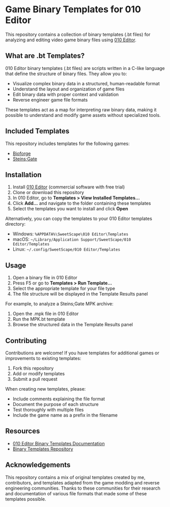 # Game Binary Templates for 010 Editor

This repository contains a collection of binary templates (.bt files) for analyzing and editing video game binary files using [010 Editor](https://www.sweetscape.com/010editor/).

## What are .bt Templates?

010 Editor binary templates (.bt files) are scripts written in a C-like language that define the structure of binary files. They allow you to:

- Visualize complex binary data in a structured, human-readable format
- Understand the layout and organization of game files
- Edit binary data with proper context and validation
- Reverse engineer game file formats

These templates act as a map for interpreting raw binary data, making it possible to understand and modify game assets without specialized tools.

## Included Templates

This repository includes templates for the following games:
- [Bioforge](Bioforge/README.md)
- [Steins;Gate](SteinsGate/README.md)

## Installation

1. Install [010 Editor](https://www.sweetscape.com/010editor/) (commercial software with free trial)
2. Clone or download this repository
3. In 010 Editor, go to **Templates > View Installed Templates...**
4. Click **Add...** and navigate to the folder containing these templates
5. Select the templates you want to install and click **Open**

Alternatively, you can copy the templates to your 010 Editor templates directory:
- Windows: `%APPDATA%\SweetScape\010 Editor\Templates`
- macOS: `~/Library/Application Support/SweetScape/010 Editor/Templates`
- Linux: `~/.config/SweetScape/010 Editor/Templates`

## Usage

1. Open a binary file in 010 Editor
2. Press F5 or go to **Templates > Run Template...**
3. Select the appropriate template for your file type
4. The file structure will be displayed in the Template Results panel

For example, to analyze a Steins;Gate MPK archive:
1. Open the .mpk file in 010 Editor
2. Run the MPK.bt template
3. Browse the structured data in the Template Results panel

## Contributing

Contributions are welcome! If you have templates for additional games or improvements to existing templates:

1. Fork this repository
2. Add or modify templates
3. Submit a pull request

When creating new templates, please:
- Include comments explaining the file format
- Document the purpose of each structure
- Test thoroughly with multiple files
- Include the game name as a prefix in the filename

## Resources

- [010 Editor Binary Templates Documentation](https://www.sweetscape.com/010editor/manual/IntroTempScripts.htm)
- [Binary Templates Repository](https://www.sweetscape.com/010editor/repository/templates/)

## Acknowledgements

This repository contains a mix of original templates created by me, contributors, and templates adapted from the game modding and reverse engineering communities. Thanks to these communities for their research and documentation of various file formats that made some of these templates possible.
